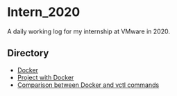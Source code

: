 # Intern_2020
A daily working log for my internship at VMware in 2020.

## Directory
- [Docker](https://github.com/Noah-Du/Intern_2020/blob/master/Docker.md)
- [Project with Docker](https://github.com/Noah-Du/Intern_2020/blob/master/Docker%20Practice-1.md)
- [Comparison between Docker and vctl commands](https://github.com/Noah-Du/Intern_2020/blob/master/Compatison%20Chart%20of%20Docker%20and%20vctl%20Commands.md)
